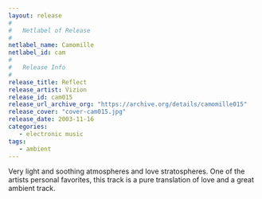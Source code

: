 ```yaml
---
layout: release
#
#   Netlabel of Release
#
netlabel_name: Camomille
netlabel_id: cam
#
#   Release Info
#
release_title: Reflect
release_artist: Vizion
release_id: cam015
release_url_archive_org: "https://archive.org/details/camomille015"
release_cover: "cover-cam015.jpg"
release_date: 2003-11-16
categories:
   - electronic music
tags:
   - ambient
---
```

Very light and soothing atmospheres and love stratospheres. One of the artists personal favorites, this track is a pure translation of love and a great ambient track.
